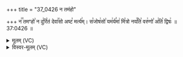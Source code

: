 +++
title = "37_0426 न तमंहो"

+++
न꣢꣫ तमꣳहो꣣ न दु꣢रि꣣तं देवा꣢꣯सो अष्ट꣣ मर्त्य꣢म्। स꣣जोष꣢सो꣣ यम꣢र्य꣣मा꣢ मि꣣त्रो नय꣢꣯ति꣣ वरु꣢णो꣣ अ꣢ति꣣ द्विषः꣢ ॥ 37:0426 ॥

<details><summary>मूलम् (VC)</summary>

न꣢꣫ तमꣳहो꣣ न꣡ दु꣢रि꣣तं꣡ देवा꣢꣯सो अष्ट꣣ म꣡र्त्य꣢म् । स꣣जो꣡ष꣢सो꣣ य꣡म꣢र्य꣣मा꣢ मि꣣त्रो꣡ नय꣢꣯ति꣣ व꣡रु꣢णो꣣ अ꣢ति꣣ द्वि꣡षः꣢ ॥४२६॥
</details>

<details><summary>विस्वर-मूलम् (VC)</summary>

न तमꣳहो न दुरितं देवासो अष्ट मर्त्यम् । सजोषसो यमर्यमा मित्रो नयति वरुणो अति द्विषः ॥४२६॥
</details>